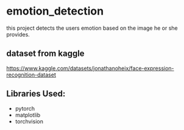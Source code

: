 # emotion_detection
this project detects the users emotion based on the image he or she provides. 

## dataset from kaggle 
https://www.kaggle.com/datasets/jonathanoheix/face-expression-recognition-dataset

## Libraries Used: 
* pytorch 
* matplotlib
* torchvision
